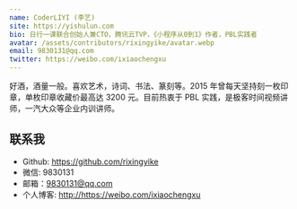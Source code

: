 ```yaml
---
name: CoderLIYI (李艺)
site: https://yishulun.com
bio: 日行一课联合创始人兼CTO，腾讯云TVP，《小程序从0到1》作者，PBL实践者
avatar: /assets/contributors/rixingyike/avatar.webp
email: 9830131@qq.com
twitter: https://weibo.com/ixiaochengxu
---
```


好酒，酒量一般。喜欢艺术，诗词、书法、篆刻等。2015 年曾每天坚持刻一枚印章，单枚印章收藏价最高达 3200 元。目前热衷于 PBL 实践，是极客时间视频讲师，一汽大众等企业内训讲师。

## 联系我

- Github: <https://github.com/rixingyike>
- 微信: 9830131
- 邮箱：9830131@qq.com
- 个人博客: <http://https://weibo.com/ixiaochengxu>
